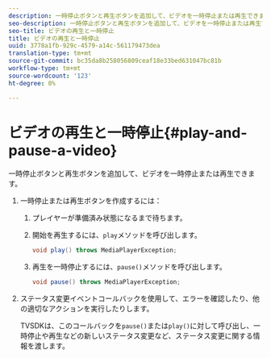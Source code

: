 ```yaml
---
description: 一時停止ボタンと再生ボタンを追加して、ビデオを一時停止または再生できます。
seo-description: 一時停止ボタンと再生ボタンを追加して、ビデオを一時停止または再生できます。
seo-title: ビデオの再生と一時停止
title: ビデオの再生と一時停止
uuid: 3778a1fb-929c-4579-a14c-561179473dea
translation-type: tm+mt
source-git-commit: bc35da8b258056809ceaf18e33bed631047bc81b
workflow-type: tm+mt
source-wordcount: '123'
ht-degree: 0%

---
```



# ビデオの再生と一時停止{#play-and-pause-a-video}

一時停止ボタンと再生ボタンを追加して、ビデオを一時停止または再生できます。

1. 一時停止または再生ボタンを作成するには：
   1. プレイヤーが準備済み状態になるまで待ちます。
   1. 開始を再生するには、`play`メソッドを呼び出します。

      ```java
      void play() throws MediaPlayerException;
      ```

   1. 再生を一時停止するには、`pause()`メソッドを呼び出します。

      ```java
      void pause() throws MediaPlayerException;
      ```

1. ステータス変更イベントコールバックを使用して、エラーを確認したり、他の適切なアクションを実行したりします。

   TVSDKは、このコールバックを`pause()`または`play()`に対して呼び出し、一時停止や再生などの新しいステータス変更など、ステータス変更に関する情報を渡します。